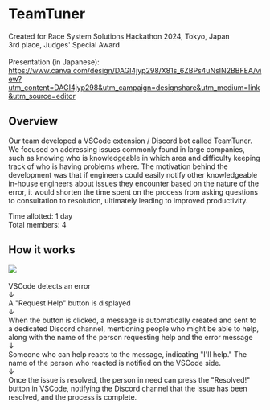 # TeamTuner
Created for Race System Solutions Hackathon 2024, Tokyo, Japan <br>
3rd place, Judges' Special Award <br> <br>
Presentation (in Japanese): <br>
https://www.canva.com/design/DAGI4jyp298/X81s_6ZBPs4uNsIN2BBFEA/view?utm_content=DAGI4jyp298&utm_campaign=designshare&utm_medium=link&utm_source=editor

## Overview
Our team developed a VSCode extension / Discord bot called TeamTuner. We focused on addressing issues commonly found in large companies, such as knowing who is knowledgeable in which area and difficulty keeping track of who is having problems where. The motivation behind the development was that if engineers could easily notify other knowledgeable in-house engineers about issues they encounter based on the nature of the error, it would shorten the time spent on the process from asking questions to consultation to resolution, ultimately leading to improved productivity. <br>

Time allotted: 1 day <br>
Total members: 4

## How it works

<img src="https://github.com/user-attachments/assets/a67ae5b2-1ca0-4fc7-a9eb-8ec7219f4a2a">
<br> <br>
VSCode detects an error  <br>
↓  <br>
A "Request Help" button is displayed  <br>
↓  <br>
When the button is clicked, a message is automatically created and sent to a dedicated Discord channel, mentioning people who might be able to help, along with the name of the person requesting help and the error message  <br>
↓  <br>
Someone who can help reacts to the message, indicating "I'll help." The name of the person who reacted is notified on the VSCode side. <br>
↓  <br>
Once the issue is resolved, the person in need can press the "Resolved!" button in VSCode, notifying the Discord channel that the issue has been resolved, and the process is complete.


